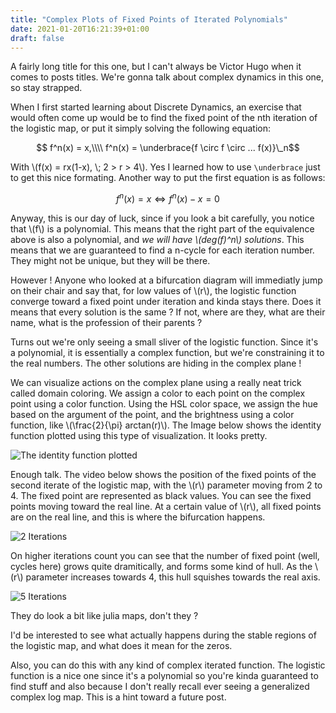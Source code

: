 ```yaml
---
title: "Complex Plots of Fixed Points of Iterated Polynomials"
date: 2021-01-20T16:21:39+01:00
draft: false 
---
```


A fairly long title for this one, but I can't always be Victor Hugo when it comes to posts titles. We're gonna talk about complex dynamics in this one, so stay strapped. 

When I first started learning about Discrete Dynamics, an exercise that would often come up would be to find the fixed point of the nth iteration of the logistic map, or put it simply solving the following equation: 

$$ f^n(x) = x,\\\\ f^n(x) = \underbrace{f \circ f \circ ... f(x)}\_n$$

With \\(f(x) = rx(1-x), \\; 2 > r > 4\\). Yes I learned how to use `\underbrace` just to get this nice formating. Another way to put the first equation is as follows:

$$ f^n(x) = x \Leftrightarrow f^n(x) - x = 0 $$

Anyway, this is our day of luck, since if you look a bit carefully, you notice that \\(f\\) is a polynomial. This means that the right part of the equivalence above is also a polynomial, and *we will have \\(deg(f)^n\\) solutions*. This means that we are guaranteed to find a n-cycle for each iteration number. They might not be unique, but they will be there. 

However ! Anyone who looked at a bifurcation diagram will immediatly jump on their chair and say that, for low values of \\(r\\), the logistic function converge toward a fixed point under iteration and kinda stays there. Does it means that every solution is the same ? If not, where are they, what are their name, what is the profession of their parents ?

Turns out we're only seeing a small sliver of the logistic function. Since it's a polynomial, it is essentially a complex function, but we're constraining it to the real numbers. The other solutions are hiding in the complex plane ! 

We can visualize actions on the complex plane using a really neat trick called domain coloring. We assign a color to each point on the complex point using a color function.  Using the HSL color space, we assign the hue based on the argument of the point, and the brightness using a color function, like \\(\frac{2}{\pi} arctan(r)\\). The Image below shows the identity function plotted using this type of visualization. It looks pretty.

![The identity function plotted](/complexPlot/zero.jpg)

Enough talk. The video below shows the position of the fixed points of the second iterate of the logistic map, with the \\(r\\) parameter moving from 2 to 4. The fixed point are represented as black values. You can see the fixed points moving toward the real line. At a certain value of \\(r\\), all fixed points are on the real line, and this is where the bifurcation happens.  

![2 Iterations](/complexPlot/iter2.gif)

On higher iterations count you can see that the number of fixed point (well, cycles here) grows quite dramitically, and forms some kind of hull. As the \\(r\\) parameter increases towards 4, this hull squishes towards the real axis. 

![5 Iterations](/complexPlot/iter5.gif)

They do look a bit like julia maps, don't they ? 

I'd be interested to see what actually happens during the stable regions of the logistic map, and what does it mean for the zeros. 

Also, you can do this with any kind of complex iterated function. The logistic function is a nice one since it's a polynomial so you're kinda guaranteed to find stuff and also because I don't really recall ever seeing a generalized complex log map. This is a hint toward a future post.
